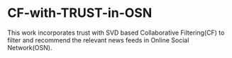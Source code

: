 # CF-with-TRUST-in-OSN
This work incorporates trust with SVD based Collaborative Filtering(CF) to filter and recommend the relevant news feeds in Online Social Network(OSN).
